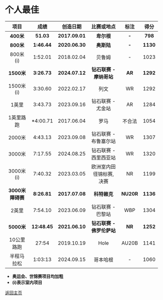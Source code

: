 # 个人最佳

|       项目       |     成绩     |    创造日期    |        比赛或地点         |   标注    |   得分   |
| :--------------: | :----------: | :------------: | :-----------------------: | :-------: | :------: |
|    **400米**     |  **51.03**   | **2017.09.01** |        **卑尔根**         |   **-**   | **798**  |
|    **800米**     | **1:46.44**  | **2020.06.30** |        **奥斯陆**         |   **-**   | **1130** |
|     800米(i)     |   1:52.01    |   2018.02.04   |          贝鲁姆           |     -     |   1023   |
|    **1500米**    | **3:26.73**  | **2024.07.12** |  **钻石联赛 - 摩纳哥站**  |  **AR**   | **1292** |
|    1500米(i)     |   3:30.60    |   2022.02.17   |           列文            |    WR     |   1292   |
|      1英里       |   3:43.73    |   2023.09.16   |     钻石联赛 - 尤金站     |    AR     |   1284   |
|    1英里路跑     |   *4:00.71   |   2017.06.04   |           罗马            |  不合法   |   1054   |
|      2000米      |   4:43.13    |   2023.09.08   |   钻石联赛 - 布鲁塞尔站   |    WR     |   1307   |
|      3000米      |   7:17.55    |   2024.08.25   |   钻石联赛 - 西里西亚站   |    WR     |   1320   |
|    3000米(i)     |   7:40.32    |   2023.03.05   | 欧洲室内田径锦标赛, 决赛  |    NR     |   1199   |
| **3000米障碍赛** | **8:26.81**  | **2017.07.08** |       **科特赖克**        | **NU20R** | **1136** |
|      2英里       |   7:54.10    |   2023.06.09   |     钻石联赛 - 巴黎站     |    WBP    |   1304   |
|    **5000米**    | **12:48.45** | **2021.06.10** | **钻石联赛 - 佛罗伦萨站** |  **NR**   | **1252** |
|    10公里路跑    |    27:54     |   2019.10.19   |           Hole            |   AU20B   |   1141   |
|    半程马拉松    |   1:03:13    |   2024.09.15   |         哥本哈根          |     -     |   1060   |

- **奥运会、世锦赛项目均加粗**
- **(i)表示室内项目**

[返回主页](./Profile.md)